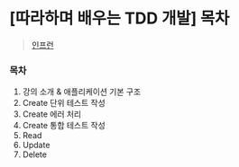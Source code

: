 # [따라하며 배우는 TDD 개발] 목차

> [인프런](https://inf.run/Jo1k)



### 목차

1. 강의 소개 & 애플리케이션 기본 구조
2. Create 단위 테스트 작성
3. Create 에러 처리
4. Create 통합 테스트 작성
5. Read
6. Update
7. Delete

